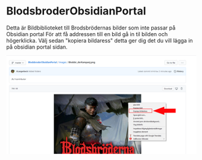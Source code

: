 # BlodsbroderObsidianPortal
Detta är Bildbiblioteket till Brodsbrödernas bilder som inte passar på Obsidian portal
För att få addressen till en bild gå in til bilden och högerklicka. Välj sedan "kopiera bildaress" detta ger dig det du vill lägga in på
obsidian portal sidan.


![Alt Text](https://raw.githubusercontent.com/ALangerbeck/BlodsbroderObsidianPortal/master/Images/HowToImage.png?token=AH3WRWHT3F6XTNMGVEZTGAK7KQHHO)

